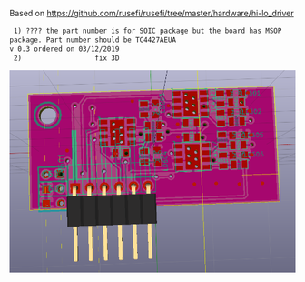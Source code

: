Based on https://github.com/rusefi/rusefi/tree/master/hardware/hi-lo_driver

```
 1) ???? the part number is for SOIC package but the board has MSOP package. Part number should be TC4427AEUA
v 0.3 ordered on 03/12/2019
 2)                  fix 3D
```

![3D](3d_view.png)
